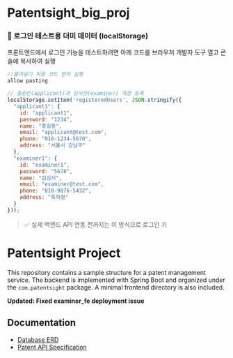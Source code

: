 # Patentsight_big_proj

### 🧪 로그인 테스트용 더미 데이터 (localStorage)

프론트엔드에서 로그인 기능을 테스트하려면 아래 코드를 브라우저 개발자 도구 열고 콘솔에 복사하여 실행

```js
//붙여넣기 허용 코드 먼저 실행
allow pasting

// 출원인(applicant)과 심사관(examiner) 계정 등록
localStorage.setItem('registeredUsers', JSON.stringify({
  "applicant1": {
    id: "applicant1",
    password: "1234",
    name: "홍길동",
    email: "applicant@test.com",
    phone: "010-1234-5678",
    address: "서울시 강남구"
  },
  "examiner1": {
    id: "examiner1",
    password: "5678",
    name: "김심사",
    email: "examiner@test.com",
    phone: "010-9876-5432",
    address: "특허청"
  }
}));
```

> ✅ 실제 백엔드 API 연동 전까지는 이 방식으로 로그인 기

# Patentsight Project

This repository contains a sample structure for a patent management service. The backend is implemented with Spring Boot and organized under the `com.patentsight` package. A minimal frontend directory is also included.

**Updated: Fixed examiner_fe deployment issue**

## Documentation

- [Database ERD](docs/ERD.md)
- [Patent API Specification](docs/patent-api.md)

